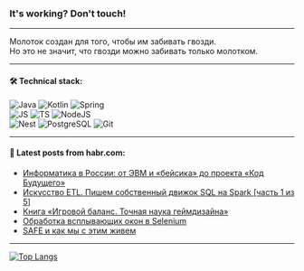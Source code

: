 ### It's working? Don't touch!

---
Молоток создан для того, чтобы им забивать гвозди. <br>
Но это не значит, что гвозди можно забивать только молотком.

---

#### 🛠️ Technical stack:

![Java](https://img.shields.io/badge/Java-informational?logo=Oracle&style=flat&logoColor=white&color=FF4500)
![Kotlin](https://img.shields.io/badge/Kotlin-informational?logo=Kotlin&style=flat&logoColor=white&color=774D97)
![Spring](https://img.shields.io/badge/SpringBoot-informational?logo=SpringBoot&style=flat&logoColor=white&color=6DB33F) <br>
![JS](https://img.shields.io/badge/JS-informational?logo=javaScript&style=flat&logoColor=black&color=F7Df1E)
![TS](https://img.shields.io/badge/TypeScript-informational?logo=typeScript&style=flat&logoColor=black&color=0667A8)
![NodeJS](https://img.shields.io/badge/NodeJS-informational?logo=node.js&style=flat&logoColor=white&color=70A760) <br>
![Nest](https://img.shields.io/badge/NestJS-informational?logo=NestJS&style=flat&logoColor=white&color=E0234E)
![PostgreSQL](https://img.shields.io/badge/PostgreSQL-informational?logo=PostgreSQL&style=flat&logoColor=white&color=DAA520)
![Git](https://img.shields.io/badge/Git-informational?logo=git&style=flat&logoColor=white&color=778899)

___

#### 💬 Latest posts from habr.com:

<!-- BLOG-POST-LIST:START -->
- [Информатика в России: от ЭВМ и «бейсика» до проекта «Код Будущего»](https://habr.com/ru/companies/uchi_ru/articles/760542/?utm_source=habrahabr&utm_medium=rss&utm_campaign=760542)
- [Искусство ETL. Пишем собственный движок SQL на Spark [часть 1 из 5]](https://habr.com/ru/articles/760504/?utm_source=habrahabr&utm_medium=rss&utm_campaign=760504)
- [Книга «Игровой баланс. Точная наука геймдизайна»](https://habr.com/ru/companies/piter/articles/758126/?utm_source=habrahabr&utm_medium=rss&utm_campaign=758126)
- [Обработка всплывающих окон в Selenium](https://habr.com/ru/companies/yandex_praktikum/articles/760266/?utm_source=habrahabr&utm_medium=rss&utm_campaign=760266)
- [SAFE и как мы с этим живем](https://habr.com/ru/companies/rdp/articles/760536/?utm_source=habrahabr&utm_medium=rss&utm_campaign=760536)
<!-- BLOG-POST-LIST:END -->

---
[![Top Langs](https://github-readme-stats-git-master-advtsetting-gmailcom.vercel.app/api/top-langs/?username=zloylis&langs_count=10&hide_title=false&title_color=e6edf3&size_weight=0.5&count_weight=0.5&layout=compact&hide_border=true&theme=dracula)](https://github.com/zloylis)

<!-- ![GitHub stats](https://github-readme-stats-git-master-advtsetting-gmailcom.vercel.app/api?username=zloylis&show_icons=true&hide_border=true&theme=dracula&hide_title=true&include_all_commits=true&count_private=true&hide=contribs&hide_rank=true) -->
